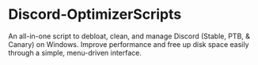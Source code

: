 # Discord-OptimizerScripts
An all-in-one script to debloat, clean, and manage Discord (Stable, PTB, &amp; Canary) on Windows. Improve performance and free up disk space easily through a simple, menu-driven interface.
